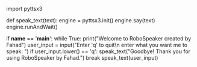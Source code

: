 import pyttsx3

def speak_text(text):
    engine = pyttsx3.init()
    engine.say(text)
    engine.runAndWait()

if __name__ == '__main__':
    while True:
        print("Welcome to RoboSpeaker created by Fahad")
        user_input = input("Enter 'q' to quit\n  enter what you want me to speak: ")
        if user_input.lower() == 'q':
            speak_text("Goodbye! Thank you for using RoboSpeaker by Fahad.")
            break
        speak_text(user_input)
